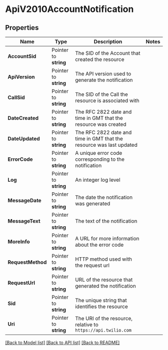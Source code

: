 # ApiV2010AccountNotification

## Properties
Name | Type | Description | Notes
------------ | ------------- | ------------- | -------------
**AccountSid** | Pointer to **string** | The SID of the Account that created the resource |
**ApiVersion** | Pointer to **string** | The API version used to generate the notification |
**CallSid** | Pointer to **string** | The SID of the Call the resource is associated with |
**DateCreated** | Pointer to **string** | The RFC 2822 date and time in GMT that the resource was created |
**DateUpdated** | Pointer to **string** | The RFC 2822 date and time in GMT that the resource was last updated |
**ErrorCode** | Pointer to **string** | A unique error code corresponding to the notification |
**Log** | Pointer to **string** | An integer log level |
**MessageDate** | Pointer to **string** | The date the notification was generated |
**MessageText** | Pointer to **string** | The text of the notification |
**MoreInfo** | Pointer to **string** | A URL for more information about the error code |
**RequestMethod** | Pointer to **string** | HTTP method used with the request url |
**RequestUrl** | Pointer to **string** | URL of the resource that generated the notification |
**Sid** | Pointer to **string** | The unique string that identifies the resource |
**Uri** | Pointer to **string** | The URI of the resource, relative to `https://api.twilio.com` |

[[Back to Model list]](../README.md#documentation-for-models) [[Back to API list]](../README.md#documentation-for-api-endpoints) [[Back to README]](../README.md)


